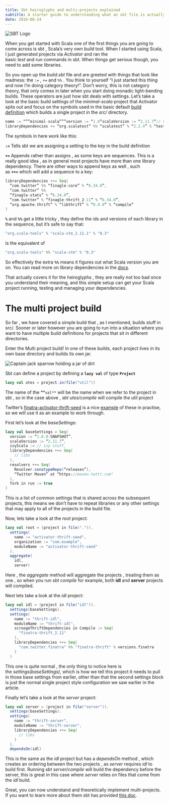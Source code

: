 ```yaml
---
title: Sbt heiroglyphs and multi-projects explained
subtitle: A starter guide to understanding what an sbt file is actually saying
date: 2016-06-24
---
```


![SBT Logo](https://miro.medium.com/max/370/1*IR5trBgmj2eBf2CZe5I-kg.png)

When you get started with Scala one of the first things you are going to come across is sbt , Scala’s very own build tool. When I started using Scala, I just generated projects via *Activator* and ran the basic *test* and *run* commands in sbt. When things get serious though, you need to add some libraries.

So you open up the *build.sbt* file and are greeted with things that look like madness: the `:=` , `+=` and `%%` . You think to yourself “I just started this thing and now I’m doing category theory!”. Don’t worry, this is not category theory, that only comes in later when you start doing monadic light-bending builds. These operators are just how sbt deals with settings. Let’s take a look at the basic build settings of the *minimal-scala* project that Activator spits out and focus on the symbols used in the basic default [build definition](http://www.scala-sbt.org/0.13/docs/Basic-Def.html) which builds a single project in the *src/* directory.

```scala
name := “””minimal-scala”””version := “1.0”scalaVersion := “2.11.7”// Change this to another test framework if you prefer
libraryDependencies += “org.scalatest” %% “scalatest” % “2.2.4” % “test”
```

The symbols in here work like this:

**`:=`** Tells sbt we are assigning a setting to the key in the build definition

**`+=`** Appends rather than assigns , as some keys are sequences. This is a really good idea , as in general most projects have more than one library dependency. There are other ways to append keys as well , such as **`++=`** which will add a sequence to a key:

```scala
libraryDependencies ++= Seq( 
  “com.twitter” %% “finagle-core” % “6.34.0”, 
  “com.twitter” %%  
  “finagle-stats” % “6.34.0”, 
  “com.twitter” % “finagle-thrift_2.11” % “6.34.0”, 
  “org.apache.thrift” % “libthrift” % “0.9.0” % “compile” 
)
```

**`%`** and **`%%`** get a little tricky , they define the ids and versions of each library in the sequence, but it’s safe to say that:

```scala
"org.scala-tools" % "scala-stm_2.11.1" % "0.3"
```

Is the equivalent of

```scala
"org.scala-tools" %% "scala-stm" % "0.3"
```

So effectively the extra **`%%`** means it figures out what Scala version you are on. You can read more on library dependencies in the [docs](http://www.scala-sbt.org/0.13/docs/Library-Dependencies.html).

That actually covers it for the heiroglyphs , they are really not too bad once you understand their meaning, and this simple setup can get your Scala project running, testing and managing your dependencies.

# **The multi project build**

So far , we have covered a simple build that , as I mentioned, builds stuff in src/. Sooner or later however you are going to run into a situation where you want to have multiple build definitions for projects that sit in different directories.

Enter the Multi project build! In one of these builds, each project lives in its own base directory and builds its own jar.

![Captain jack sparrow holding a jar of dirt](https://miro.medium.com/max/236/1*m8A3q0JV9zn4taD7vQ1QZQ.jpeg)

Sbt can define a project by defining a **`lazy val`** of type **`Project`**

```scala
lazy val utes = project.in(file("util"))
```

The name of the **`val**` will be the name when we refer to the project in sbt , so in the case above , *sbt utes/compile* will compile the util project

Twitter’s [finatra-activator-thrift-seed](https://github.com/twitter/finatra-activator-thrift-seed) is a nice [example](https://github.com/twitter/finatra-activator-thrift-seed/blob/master/build.sbt) of these in practise, so we will use it as an example to work through.

First let’s look at the *baseSettings*:

```scala
lazy val baseSettings = Seq(
  version := “1.0.0-SNAPSHOT”,
  scalaVersion := “2.11.7”,
  ivyScala := // ivy stuff,
  libraryDependencies ++= Seq(
    // libs
  ),
  resolvers ++= Seq(
    Resolver.sonatypeRepo(“releases”),
    “Twitter Maven” at “https://maven.twttr.com"
  ),
  fork in run := true
)
```

This is a list of common settings that is shared across the subsequent projects, this means we don’t have to repeat libraries or any other settings that may apply to all of the projects in the build file.

Now, lets take a look at the *root* project:

```scala
lazy val root = (project in file(".")).
  settings(
    name := "activator-thrift-seed",
    organization := "com.example",
    moduleName := "activator-thrift-seed"
  ).
  aggregate(
    idl,
    server)
```

Here , the *aggregate* method will aggregate the projects , treating them as one , so when you run *sbt compile* for example, both **idl** and **server** projects will compiled.

Next lets take a look at the *idl* project:

```scala
lazy val idl = (project in file("idl")).
  settings(baseSettings).
  settings(
    name := "thrift-idl",
    moduleName := "thrift-idl",
    scroogeThriftDependencies in Compile := Seq(
      "finatra-thrift_2.11"
    ),
    libraryDependencies ++= Seq(
      "com.twitter.finatra" %% "finatra-thrift" % versions.finatra
    )
  )
```

This one is quite normal , the only thing to notice here is the *settings(baseSettings)*, which is how we tell this project it needs to pull in those base settings from earlier, other than that the second settings block is just the normal single project style configuration we saw earlier in the article.

Finally let’s take a look at the *server* project:

```scala
lazy val server = (project in file("server")).
  settings(baseSettings).
  settings(
    name := "thrift-server",
    moduleName := "thrift-server",
    libraryDependencies ++= Seq(
      // libs
    )
  ).
  dependsOn(idl)
```

This is the same as the *idl* project but has a *dependsOn* method , which creates an ordering between the two projects , as *server* requires *idl* to build first. Running *sbt server/compile* will build the dependency before the server, this is great in this case where *server* relies on files that come from the *idl* build.

Great, you can now understand and theoretically implement multi-projects. If you want to learn more about them sbt has provided [this doc](http://www.scala-sbt.org/0.13/docs/Multi-Project.html).
